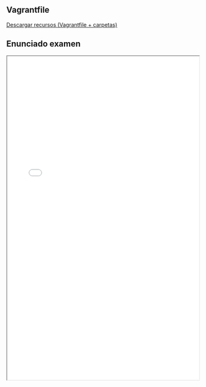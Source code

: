 ## Vagrantfile
[Descargar recursos (Vagrantfile + carpetas)](../ficheros/vagrant/examen-linux-1/vm-examen-nombre-apellido1.zip)

## Enunciado examen
<iframe src="../../ficheros/vagrant/examen-linux-1/Examen comandos y scripting Linux.pdf" width="100%" height="850px">
